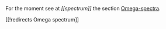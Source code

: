 
For the moment see at _[[spectrum]]_ the section <a href="http://nlab.mathforge.org/nlab/show/spectrum#OmegaSpectrum">Omega-spectra</a>.

[[!redirects Omega spectrum]]